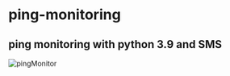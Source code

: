 # ping-monitoring
## ping monitoring with python 3.9 and SMS
![pingMonitor](https://user-images.githubusercontent.com/23629581/129070950-a8deee45-20a7-498d-a43a-b49073bc67c8.JPG)
